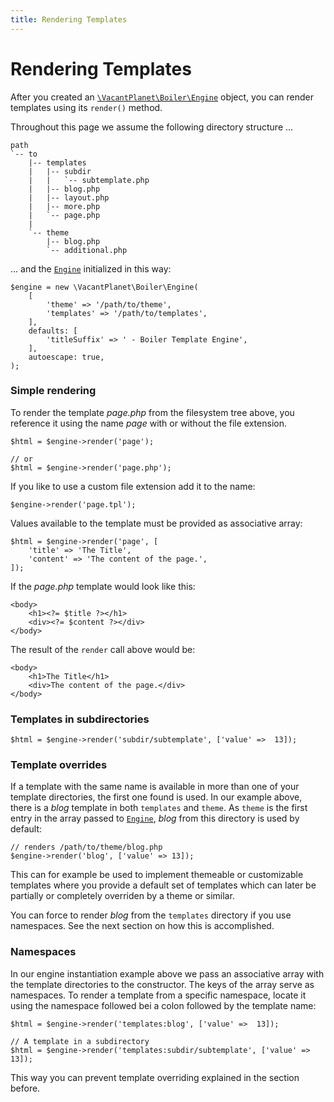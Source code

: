 ```yaml
---
title: Rendering Templates
---
```

Rendering Templates
===================

After you created an [`\VacantPlanet\Boiler\Engine`](engine.md) object, you can render
templates using its `render()` method.

Throughout this page we assume the following directory structure ...

```text
path
`-- to
	|-- templates
	|   |-- subdir
	|   |   `-- subtemplate.php
	|   |-- blog.php
	|   |-- layout.php
	|   |-- more.php
	|   `-- page.php
	|
	`-- theme
		|-- blog.php
		`-- additional.php
```

... and the [`Engine`](engine.md) initialized in this way:

	$engine = new \VacantPlanet\Boiler\Engine(
		[
			'theme' => '/path/to/theme',
			'templates' => '/path/to/templates',
		],
		defaults: [
			'titleSuffix' => ' - Boiler Template Engine',
		],
		autoescape: true,
	);


### Simple rendering

To render the template *page.php* from the filesystem tree above, you
reference it using the name *page* with or without the file extension.

	$html = $engine->render('page');

	// or
	$html = $engine->render('page.php');

If you like to use a custom file extension add it to the name:

	$engine->render('page.tpl');

Values available to the template must be provided as associative array:

	$html = $engine->render('page', [
		'title' => 'The Title',
		'content' => 'The content of the page.',
	]);

If the *page.php* template would look like this:

	<body>
		<h1><?= $title ?></h1>
		<div><?= $content ?></div>
	</body>

The result of the `render` call above would be:

	<body>
		<h1>The Title</h1>
		<div>The content of the page.</div>
	</body>

### Templates in subdirectories

	$html = $engine->render('subdir/subtemplate', ['value' =>  13]);

### Template overrides

If a template with the same name is available in more than one of your 
template directories, the first one found is used. In our example above,
there is a *blog* template in both `templates` and `theme`. As `theme`
is the first entry in the array passed to [`Engine`](engine.md), *blog*
from this directory is used by default:

	// renders /path/to/theme/blog.php
	$engine->render('blog', ['value' => 13]);

This can for example be used to implement themeable or customizable templates
where you provide a default set of templates which can later be partially 
or completely overriden by a theme or similar.

You can force to render *blog* from the `templates` directory if you use 
namespaces. See the next section on how this is accomplished.

### Namespaces

In our engine instantiation example above we pass an associative array with
the template directories to the constructor. The keys of the array serve as namespaces.
To render a template from a specific namespace, locate it using the
namespace followed bei a colon followed by the template name:

	$html = $engine->render('templates:blog', ['value' =>  13]);

	// A template in a subdirectory
	$html = $engine->render('templates:subdir/subtemplate', ['value' =>  13]);

This way you can prevent template overriding explained in the section before.


